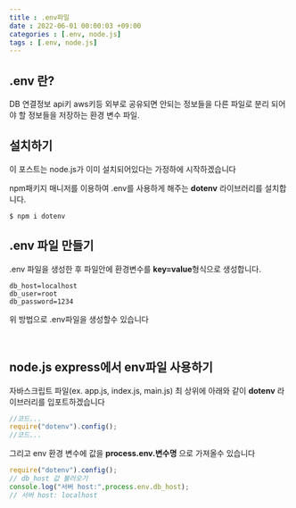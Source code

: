 ```yaml
---
title : .env파일
date : 2022-06-01 00:00:03 +09:00
categories : [.env, node.js]
tags : [.env, node.js]
---
```

## .env 란?

DB 연결정보 api키 aws키등 외부로 공유되면 안되는 정보들을 다른 파일로 분리 되어야 할 정보들을 저장하는 환경 변수 파일.

## 설치하기

이 포스트는 node.js가 이미 설치되어있다는 가정하에 시작하겠습니다

npm패키지 매니저를 이용하여 .env를 사용하게 해주는 **dotenv** 라이브러리를 설치합니다.

```
$ npm i dotenv
```

## .env 파일 만들기

.env 파일을 생성한 후 파일안에 환경변수를 **key=value**형식으로 생성합니다.

```
db_host=localhost
db_user=root
db_password=1234
```

위 방법으로 .env파일을 생성할수 있습니다

<br>

## node.js express에서 env파일 사용하기

자바스크립트 파일(ex. app.js, index.js, main.js) 최 상위에 아래와 같이 **dotenv** 라이브러리를 입포트하겠습니다

```js
//코드... 
require("dotenv").config();
//코드...
```

그리고 env 환경 변수에 값을 **process.env.변수명** 으로 가져올수 있습니다

```js
require("dotenv").config();
// db_host 값 불러오기
console.log("서버 host:",process.env.db_host);
// 서버 host: localhost
```